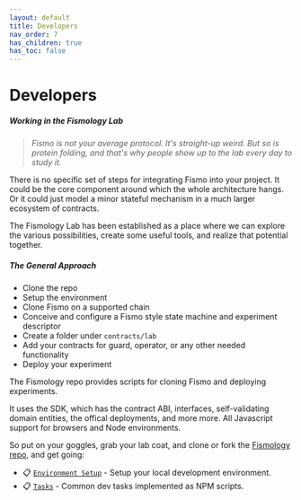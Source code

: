 ```yaml
---
layout: default
title: Developers
nav_order: 7
has_children: true
has_toc: false
---
```

# Developers
##### Working in the Fismology Lab
> _Fismo is not your average protocol. It's straight-up weird. But so is protein folding, and that's why people show up to the lab every day to study it._

There is no specific set of steps for integrating Fismo into your project. It could be the core component around which the whole architecture hangs. Or it could just model a minor stateful mechanism in a much larger ecosystem of contracts. 

The Fismology Lab has been established as a place where we can explore the various possibilities, create some useful tools, and realize that potential together.

##### The General Approach
  * Clone the repo
  * Setup the environment
  * Clone Fismo on a supported chain
  * Conceive and configure a Fismo style state machine and experiment descriptor
  * Create a folder under `contracts/lab`
  * Add your contracts for guard, operator, or any other needed functionality
  * Deploy your experiment

The Fismology repo provides scripts for cloning Fismo and deploying experiments. 

It uses the SDK, which has the contract ABI, interfaces, self-validating domain entities, the offical deployments, and more more. All Javascript support for browsers and Node environments.

So put on your goggles, grab your lab coat, and clone or fork the [Fismology repo](https://github.com/cliffhall/Fismology), and get going:

* 📋 [`Environment Setup`](setup.md) - Setup your local development environment.
* 📋 [`Tasks`](tasks.md) - Common dev tasks implemented as NPM scripts.